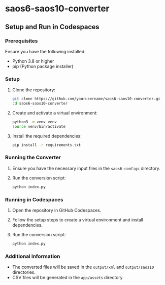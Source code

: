 # saos6-saos10-converter

## Setup and Run in Codespaces

### Prerequisites

Ensure you have the following installed:
- Python 3.8 or higher
- pip (Python package installer)

### Setup

1. Clone the repository:
    ```sh
    git clone https://github.com/yourusername/saos6-saos10-converter.git
    cd saos6-saos10-converter
    ```

2. Create and activate a virtual environment:
    ```sh
    python3 -m venv venv
    source venv/bin/activate
    ```

3. Install the required dependencies:
    ```sh
    pip install -r requirements.txt
    ```

### Running the Converter

1. Ensure you have the necessary input files in the `saos6-configs` directory.

2. Run the conversion script:
    ```sh
    python index.py
    ```

### Running in Codespaces

1. Open the repository in GitHub Codespaces.

2. Follow the setup steps to create a virtual environment and install dependencies.

3. Run the conversion script:
    ```sh
    python index.py
    ```

### Additional Information

- The converted files will be saved in the `output/xml` and `output/saos10` directories.
- CSV files will be generated in the `app/assets` directory.
